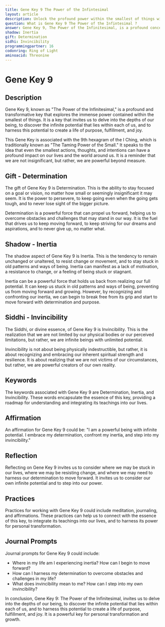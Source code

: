 ```yaml
---
title: Gene Key 9 The Power of the Infintesimal
layout: article
description: Unlock the profound power within the smallest of things with Gene Key 9 The Power of the Infinitesimal. Discover your infinite potential and create a life of purpose, fulfillment, and joy.
question: What is Gene Key 9 The Power of the Infintesimal ?
answer: Gene Key 9, The Power of the Infinitesimal, is a profound concept in the Gene Keys system. It emphasizes the immense potential in the smallest things, highlighting how minor changes can lead to significant transformations in life.
shadow: Inertia
gift: Determination
sidhi: Invincibility
programmingpartner: 16
codonring: Ring of Light
aminoacid: Threonine
---
```

# Gene Key 9

## Description

Gene Key 9, known as "The Power of the Infinitesimal," is a profound and transformative key that explores the immense power contained within the smallest of things. It is a key that invites us to delve into the depths of our being, to discover the infinite potential that lies within each of us, and to harness this potential to create a life of purpose, fulfillment, and joy.

This Gene Key is associated with the 9th hexagram of the I Ching, which is traditionally known as "The Taming Power of the Small." It speaks to the idea that even the smallest actions, thoughts, and intentions can have a profound impact on our lives and the world around us. It is a reminder that we are not insignificant, but rather, we are powerful beyond measure.

## Gift - Determination

The gift of Gene Key 9 is Determination. This is the ability to stay focused on a goal or vision, no matter how small or seemingly insignificant it may seem. It is the power to persevere, to keep going even when the going gets tough, and to never lose sight of the bigger picture.

Determination is a powerful force that can propel us forward, helping us to overcome obstacles and challenges that may stand in our way. It is the fuel that drives us to keep moving forward, to keep striving for our dreams and aspirations, and to never give up, no matter what.

## Shadow - Inertia

The shadow aspect of Gene Key 9 is Inertia. This is the tendency to remain unchanged or unaltered, to resist change or movement, and to stay stuck in old patterns and ways of being. Inertia can manifest as a lack of motivation, a resistance to change, or a feeling of being stuck or stagnant.

Inertia can be a powerful force that holds us back from realizing our full potential. It can keep us stuck in old patterns and ways of being, preventing us from moving forward and growing. However, by recognizing and confronting our inertia, we can begin to break free from its grip and start to move forward with determination and purpose.

## Siddhi - Invincibility

The Siddhi, or divine essence, of Gene Key 9 is Invincibility. This is the realization that we are not limited by our physical bodies or our perceived limitations, but rather, we are infinite beings with unlimited potential.

Invincibility is not about being physically indestructible, but rather, it is about recognizing and embracing our inherent spiritual strength and resilience. It is about realizing that we are not victims of our circumstances, but rather, we are powerful creators of our own reality.

## Keywords

The keywords associated with Gene Key 9 are Determination, Inertia, and Invincibility. These words encapsulate the essence of this key, providing a roadmap for understanding and integrating its teachings into our lives.

## Affirmation

An affirmation for Gene Key 9 could be: "I am a powerful being with infinite potential. I embrace my determination, confront my inertia, and step into my invincibility."

## Reflection

Reflecting on Gene Key 9 invites us to consider where we may be stuck in our lives, where we may be resisting change, and where we may need to harness our determination to move forward. It invites us to consider our own infinite potential and to step into our power.

## Practices

Practices for working with Gene Key 9 could include meditation, journaling, and affirmations. These practices can help us to connect with the essence of this key, to integrate its teachings into our lives, and to harness its power for personal transformation.

## Journal Prompts

Journal prompts for Gene Key 9 could include:

- Where in my life am I experiencing inertia? How can I begin to move forward?
- How can I harness my determination to overcome obstacles and challenges in my life?
- What does invincibility mean to me? How can I step into my own invincibility?

In conclusion, Gene Key 9: The Power of the Infinitesimal, invites us to delve into the depths of our being, to discover the infinite potential that lies within each of us, and to harness this potential to create a life of purpose, fulfillment, and joy. It is a powerful key for personal transformation and growth.